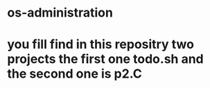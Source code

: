 # os-administration

# you fill find in this repositry two projects the first one todo.sh and the second one is p2.C 

